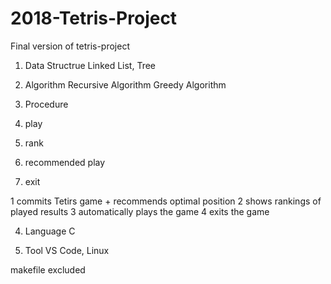 # 2018-Tetris-Project
Final version of tetris-project

1. Data Structrue
Linked List, Tree

2. Algorithm
Recursive Algorithm
Greedy Algorithm

3. Procedure
  1. play
  2. rank
  3. recommended play
  4. exit
  
  1 commits Tetirs game 
    + recommends optimal position
  2 shows rankings of played results
  3 automatically plays the game
  4 exits the game
  
4. Language
  C

5. Tool
  VS Code, Linux
  
makefile excluded
